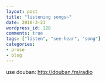 ```yaml
---
layout: post
title: "listening songs~"
date: 2010-3-23
wordpress_id: 128
comments: true
tags: ["listen", "see-hear", "song"]
categories:
- prose
- blog
---
```

<meta name="_edit_last" content="1" />
<meta name="views" content="636" />
use douban: <a href="http://douban.fm/radio">http://douban.fm/radio</a>
